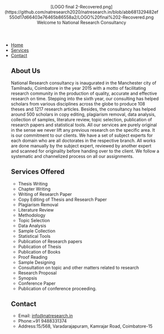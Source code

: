 <html>
<head>
    
</head>
<body>
    <header>
      [LOGO final 2-Recovered.png](https://github.com/natresearch2020/natresearch.in/blob/abb681329482ef550d17d66403e76465b86558a2/LOGO%20final%202-Recovered.png<h1)  >
          Welcome to National Research Consultancy</h1>
    </header>
    <nav>
        <ul>
            <li><a href="#">Home</a></li>
           <li><a href="#">Services</a></li>
           <li><a href="#">Contact</a></li>
                      
## About Us
National Research consultancy is inaugurated in the Manchester city of Tamilnadu, Coimbatore in the year 2015 with a motto of facilitating research community in the production of quality, accurate and effective research on time. Stepping into the sixth year, our consulting has helped scholars from various disciplines across the globe to produce 108 theses and 1217 research articles. Besides, the consultancy has helped around 500 scholars in copy editing, plagiarism removal, data analysis, collection of samples, literature review, topic selection, publication of research papers and statistical tools. All our services are purely original in the sense we never lift any previous research on the specific area. It is our commitment to our clients. We have a set of subject experts for each domain who are all doctorates in the respective branch. All works are done manually by the subject expert, reviewed by another expert and scanned for originality before handing over to the client. We follow a systematic and channelized process on all our assignments. 

## Services Offered
- Thesis Writing
- Chapter Writing
- Writing of Research Paper
- Copy Editing of Thesis and Research Paper
- Plagiarism Removal
- Literature Review
- Methodology
- Topic Selection
- Data Analysis
- Sample Collection
- Statistical Tools
- Publication of Research papers
- Publication of Thesis
- Publication of Books
- Proof Reading
- Sample Designing
- Consultation on topic and other matters related to research 
- Research Proposal
- Synopsis
- Conference Paper
- Publication of conference proceeding.

## Contact
+ Email: info@natresearch.in
+ Phone:+91 9488331374
+ Address:15/568, Varadarajapuram, Kamrajar Road, Coimbatore-15

